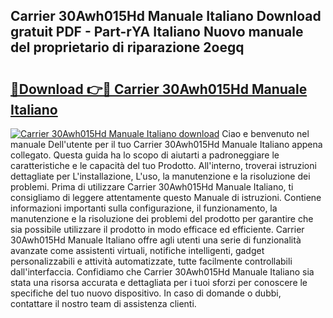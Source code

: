 ## Carrier 30Awh015Hd Manuale Italiano Download gratuit PDF - Part-rYA Italiano Nuovo manuale del proprietario di riparazione 2oegq

# <h2><a href="http://dffjtz.blite.top/?on=Carrier+30Awh015Hd+Manuale+Italiano">🔗Download 👉🔴 Carrier 30Awh015Hd Manuale Italiano</a></h2>

[![Carrier 30Awh015Hd Manuale Italiano download](https://i.imgur.com/lujVjoI.png)](http://dffjtz.blite.top/?on=Carrier+30Awh015Hd+Manuale+Italiano)
Ciao e benvenuto nel manuale Dell'utente per il tuo Carrier 30Awh015Hd Manuale Italiano appena collegato. Questa guida ha lo scopo di aiutarti a padroneggiare le caratteristiche e le capacità del tuo Prodotto. All'interno, troverai istruzioni dettagliate per L'installazione, L'uso, la manutenzione e la risoluzione dei problemi. Prima di utilizzare Carrier 30Awh015Hd Manuale Italiano, ti consigliamo di leggere attentamente questo Manuale di istruzioni. Contiene informazioni importanti sulla configurazione, il funzionamento, la manutenzione e la risoluzione dei problemi del prodotto per garantire che sia possibile utilizzare il prodotto in modo efficace ed efficiente. Carrier 30Awh015Hd Manuale Italiano offre agli utenti una serie di funzionalità avanzate come assistenti virtuali, notifiche intelligenti, gadget personalizzabili e attività automatizzate, tutte facilmente controllabili dall'interfaccia. Confidiamo che Carrier 30Awh015Hd Manuale Italiano sia stata una risorsa accurata e dettagliata per i tuoi sforzi per conoscere le specifiche del tuo nuovo dispositivo. In caso di domande o dubbi, contattare il nostro team di assistenza clienti.
